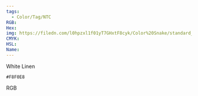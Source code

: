 ```yaml
---
tags:
  - Color/Tag/NTC
RGB:
Hex:
img: https://filedn.com/l0hpzxl1f01yT7GHxtF8cyk/Color%20Snake/standard_csv_to_svg/F8F0E8.svg
CMYK:
HSL:
Name:
---
```

White Linen
```palette
#F8F0E8
```
RGB

